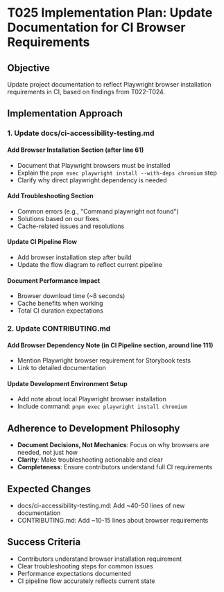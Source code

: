 # T025 Implementation Plan: Update Documentation for CI Browser Requirements

## Objective

Update project documentation to reflect Playwright browser installation requirements in CI, based on findings from T022-T024.

## Implementation Approach

### 1. Update docs/ci-accessibility-testing.md

#### Add Browser Installation Section (after line 61)

- Document that Playwright browsers must be installed
- Explain the `pnpm exec playwright install --with-deps chromium` step
- Clarify why direct playwright dependency is needed

#### Add Troubleshooting Section

- Common errors (e.g., "Command playwright not found")
- Solutions based on our fixes
- Cache-related issues and resolutions

#### Update CI Pipeline Flow

- Add browser installation step after build
- Update the flow diagram to reflect current pipeline

#### Document Performance Impact

- Browser download time (~8 seconds)
- Cache benefits when working
- Total CI duration expectations

### 2. Update CONTRIBUTING.md

#### Add Browser Dependency Note (in CI Pipeline section, around line 111)

- Mention Playwright browser requirement for Storybook tests
- Link to detailed documentation

#### Update Development Environment Setup

- Add note about local Playwright browser installation
- Include command: `pnpm exec playwright install chromium`

## Adherence to Development Philosophy

- **Document Decisions, Not Mechanics**: Focus on why browsers are needed, not just how
- **Clarity**: Make troubleshooting actionable and clear
- **Completeness**: Ensure contributors understand full CI requirements

## Expected Changes

- docs/ci-accessibility-testing.md: Add ~40-50 lines of new documentation
- CONTRIBUTING.md: Add ~10-15 lines about browser requirements

## Success Criteria

- Contributors understand browser installation requirement
- Clear troubleshooting steps for common issues
- Performance expectations documented
- CI pipeline flow accurately reflects current state
